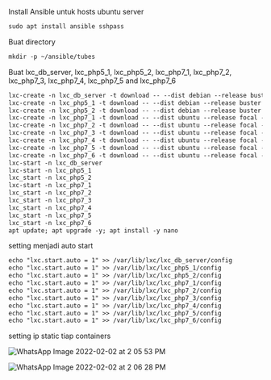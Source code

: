 Install Ansible untuk hosts ubuntu server

```markdown
sudo apt install ansible sshpass
```

Buat directory

```markdown
mkdir -p ~/ansible/tubes
```

Buat lxc_db_server, lxc_php5_1, lxc_php5_2, lxc_php7_1, lxc_php7_2, lxc_php7_3, lxc_php7_4, lxc_php7_5 and lxc_php7_6

```markdown
lxc-create -n lxc_db_server -t download -- --dist debian --release buster --arch amd64 --force-cache --no-validate --server images.linuxcontainers.org
lxc-create -n lxc_php5_1 -t download -- --dist debian --release buster --arch amd64 --force-cache --no-validate --server images.linuxcontainers.org
lxc-create -n lxc_php5_2 -t download -- --dist debian --release buster --arch amd64 --force-cache --no-validate --server images.linuxcontainers.org
lxc-create -n lxc_php7_1 -t download -- --dist ubuntu --release focal --arch amd64 --force-cache --no-validate --server images.linuxcontainers.org
lxc-create -n lxc_php7_2 -t download -- --dist ubuntu --release focal --arch amd64 --force-cache --no-validate --server images.linuxcontainers.org
lxc-create -n lxc_php7_3 -t download -- --dist ubuntu --release focal --arch amd64 --force-cache --no-validate --server images.linuxcontainers.org
lxc-create -n lxc_php7_4 -t download -- --dist ubuntu --release focal --arch amd64 --force-cache --no-validate --server images.linuxcontainers.org
lxc-create -n lxc_php7_5 -t download -- --dist ubuntu --release focal --arch amd64 --force-cache --no-validate --server images.linuxcontainers.org
lxc-create -n lxc_php7_6 -t download -- --dist ubuntu --release focal --arch amd64 --force-cache --no-validate --server images.linuxcontainers.org
lxc-start -n lxc_db_server
lxc-start -n lxc_php5_1 
lxc_start -n lxc_php5_2
lxc-start -n lxc_php7_1 
lxc_start -n lxc_php7_2
lxc_start -n lxc_php7_3
lxc_start -n lxc_php7_4
lxc_start -n lxc_php7_5
lxc_start -n lxc_php7_6
apt update; apt upgrade -y; apt install -y nano
```

setting menjadi auto start

```markdown
echo "lxc.start.auto = 1" >> /var/lib/lxc/lxc_db_server/config
echo "lxc.start.auto = 1" >> /var/lib/lxc/lxc_php5_1/config
echo "lxc.start.auto = 1" >> /var/lib/lxc/lxc_php5_2/config
echo "lxc.start.auto = 1" >> /var/lib/lxc/lxc_php7_1/config
echo "lxc.start.auto = 1" >> /var/lib/lxc/lxc_php7_2/config
echo "lxc.start.auto = 1" >> /var/lib/lxc/lxc_php7_3/config
echo "lxc.start.auto = 1" >> /var/lib/lxc/lxc_php7_4/config
echo "lxc.start.auto = 1" >> /var/lib/lxc/lxc_php7_5/config
echo "lxc.start.auto = 1" >> /var/lib/lxc/lxc_php7_6/config
```

setting ip static tiap containers

![WhatsApp Image 2022-02-02 at 2 05 53 PM](https://user-images.githubusercontent.com/93044506/152105332-dabe174a-41d6-4cec-af4e-4db55ff68411.jpeg)



![WhatsApp Image 2022-02-02 at 2 06 28 PM](https://user-images.githubusercontent.com/93044506/152105340-b93a0ecd-8961-4d67-8854-a2ba16d4a3fb.jpeg)